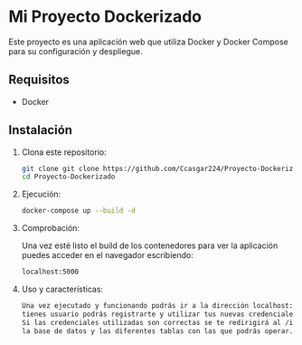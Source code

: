 
# Mi Proyecto Dockerizado

Este proyecto es una aplicación web que utiliza Docker y Docker Compose para su configuración y despliegue.

## Requisitos

- Docker

## Instalación

1. Clona este repositorio:

   ```sh
   git clone git clone https://github.com/Ccasgar224/Proyecto-Dockerizado.git
   cd Proyecto-Dockerizado

2. Ejecución:

   ```sh
   docker-compose up --build -d

2. Comprobación:

   Una vez esté listo el build de los contenedores para ver la aplicación puedes acceder en el navegador escribiendo:
   ```sh
   localhost:5000
   
3. Uso y características:

   ```sh
   Una vez ejecutado y funcionando podrás ir a la dirección localhost:5000 para encontrar una página de login, si no
   tienes usuario podrás registrarte y utilizar tus nuevas credenciales para el logeo.
   Si las credenciales utilizadas son correctas se te redirigirá al /index donde podrás ver la documentación de
   la base de datos y las diferentes tablas con las que podrás operar.


